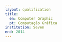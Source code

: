 ```yaml
---
layout: qualification
title:
  en: Computer Graphic
  pt: Computação Gráfica
institution: Seven
end: 2014
---
```

